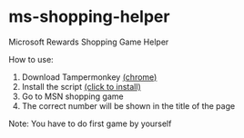 # ms-shopping-helper
Microsoft Rewards Shopping Game Helper

How to use:
1) Download Tampermonkey [(chrome)](https://chrome.google.com/webstore/detail/tampermonkey/dhdgffkkebhmkfjojejmpbldmpobfkfo)
2) Install the script [(click to install)](https://raw.githubusercontent.com/CTAK-CO6AK/ms-shopping-helper/main/shopping.user.js)
3) Go to MSN shopping game
4) The correct number will be shown in the title of the page

Note: You have to do first game by yourself
